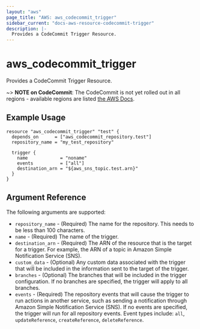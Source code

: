 ```yaml
---
layout: "aws"
page_title: "AWS: aws_codecommit_trigger"
sidebar_current: "docs-aws-resource-codecommit-trigger"
description: |-
  Provides a CodeCommit Trigger Resource.
---
```


# aws_codecommit_trigger

Provides a CodeCommit Trigger Resource.

~> **NOTE on CodeCommit**: The CodeCommit is not yet rolled out
in all regions - available regions are listed
[the AWS Docs](https://docs.aws.amazon.com/general/latest/gr/rande.html#codecommit_region).

## Example Usage

```hcl
resource "aws_codecommit_trigger" "test" {
  depends_on      = ["aws_codecommit_repository.test"]
  repository_name = "my_test_repository"

  trigger {
    name            = "noname"
    events          = ["all"]
    destination_arn = "${aws_sns_topic.test.arn}"
  }
}
```

## Argument Reference

The following arguments are supported:

* `repository_name` - (Required) The name for the repository. This needs to be less than 100 characters.
* `name` - (Required) The name of the trigger.
* `destination_arn` - (Required) The ARN of the resource that is the target for a trigger. For example, the ARN of a topic in Amazon Simple Notification Service (SNS).
* `custom_data` - (Optional) Any custom data associated with the trigger that will be included in the information sent to the target of the trigger.
* `branches` - (Optional) The branches that will be included in the trigger configuration. If no branches are specified, the trigger will apply to all branches.
* `events` - (Required) The repository events that will cause the trigger to run actions in another service, such as sending a notification through Amazon Simple Notification Service (SNS). If no events are specified, the trigger will run for all repository events. Event types include: `all`, `updateReference`, `createReference`, `deleteReference`.
